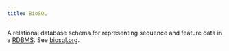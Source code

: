 ```yaml
---
title: BioSQL
---
```


A relational database schema for representing sequence and feature data
in a [RDBMS](wp:RDBMS "wikilink"). See
[biosql.org](http://www.biosql.org).
